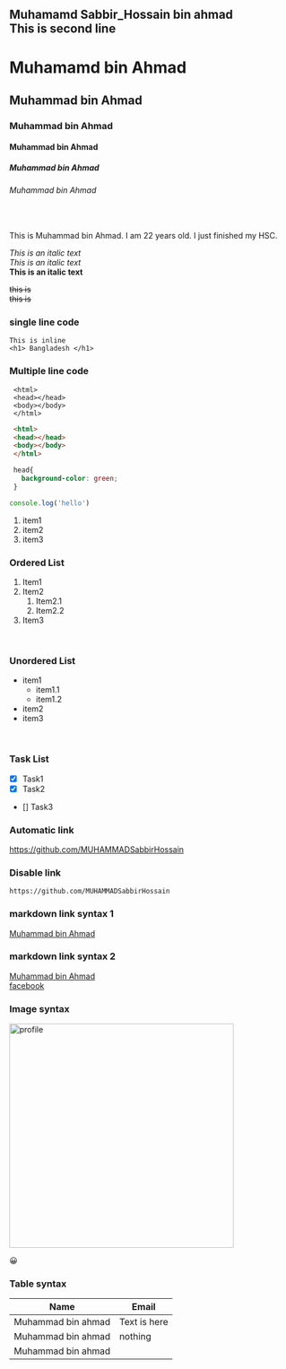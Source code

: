 <!--markdowm tutorial-->
Muhamamd Sabbir_Hossain bin ahmad<br/>
This is second line 
---
# Muhamamd bin Ahmad
## Muhammad bin Ahmad 
### Muhammad bin Ahmad 
#### Muhammad bin Ahmad 
##### Muhammad bin Ahmad 
###### Muhammad bin Ahmad  

<br/>

This is Muhammad bin Ahmad. I am 22 years old. I just finished my HSC.

<i>This is an italic text</i>  
_This is an italic text_  
__This is an italic text__   

<del>this is<del>  
~~this is~~  

### single line code  

`This is inline`  
`<h1> Bangladesh </h1>`  

### Multiple line code  

```
 <html>
 <head></head>
 <body></body>
 </html>
```
```html
 <html>
 <head></head>
 <body></body>
 </html>
 ```
 ```css
  head{
    background-color: green;
  }
 ```
 ```javascript
 console.log('hello')
 ```

<ol>
<li>item1</li>
<li>item2</li>
<li>item3</li>
</ol>  

### Ordered List
1. Item1  
2. Item2  
    1. Item2.1
    2. Item2.2
3. Item3  

<br/>

### Unordered List
- item1  
    - item1.1  
    - item1.2
- item2
- item3  
<br/>  

### Task List  
- [x] Task1
- [x] Task2
- [] Task3  

### Automatic link  
https://github.com/MUHAMMADSabbirHossain  

### Disable link  
`https://github.com/MUHAMMADSabbirHossain`   

### markdown link syntax 1  
[Muhammad bin Ahmad](https://github.com/MUHAMMADSabbirHossain)  

### markdown link syntax 2  

[Muhammad bin Ahmad][social_link]  
[facebook][facebooklink]

### Image syntax  

<!-- ![profile](./images/me.jpg -->
<img src="./images/me.jpg" width="400" title="profile"/>  

😀  

### Table syntax
| Name | Email |
| ----- | ---- |
|Muhammad bin ahmad | Text is here |  
|Muhammad bin ahmad | nothing |  
|Muhammad bin ahmad |  |




<!-- all link is here-->  

[social_link]: https://github.com/MUHAMMADSabbirHossain  
[facebooklink]: https://www.facebook.com/profile.php?id=100004552155326


